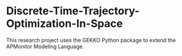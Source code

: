 # Discrete-Time-Trajectory-Optimization-In-Space

This research project uses the GEKKO Python package to extend the APMonitor Modeling Language.
